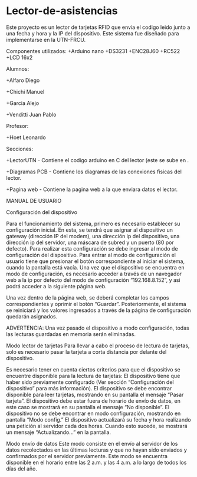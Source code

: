 # Lector-de-asistencias

Este proyecto es un lector de tarjetas RFID que envia el codigo leido junto a una fecha y hora y la IP del dispositivo. Este sistema fue diseñado para implementarse en la UTN-FRCU.

Componentes utilizados:
+Arduino nano
+DS3231
+ENC28J60
+RC522
+LCD 16x2

Alumnos:

+Alfaro Diego

+Chichi Manuel

+Garcia Alejo

+Venditti Juan Pablo

Profesor:

+Hoet Leonardo

Secciones:

+LectorUTN      - Contiene el codigo arduino en C del lector (este se sube en .

+Diagramas PCB  - Contiene los diagramas de las conexiones fisicas del lector.

+Pagina web     - Contiene la pagina web a la que enviara datos el lector.

MANUAL DE USUARIO

Configuración del dispositivo

Para el funcionamiento del sistema, primero es necesario establecer su configuración inicial. En esta, se tendrá que asignar al dispositivo un gateway (dirección IP del modem), una dirección ip del dispositivo, una dirección ip del servidor, una máscara de subred y un puerto (80 por defecto). 
Para realizar esta configuración se debe ingresar al modo de configuración del dispositivo. Para entrar al modo de configuración el usuario tiene que presionar el botón correspondiente al iniciar el sistema, cuando la pantalla está vacía.
Una vez que el dispositivo se encuentra en modo de configuración, es necesario acceder a través de un navegador web a la ip por defecto del modo de configuración “192.168.8.152”, y asi podrá acceder a la siguiente página web.


Una vez dentro de la página web, se deberá completar los campos correspondientes y oprimir el botón “Guardar”. Posteriormente, el sistema se reiniciará y los valores ingresados a través de la página de configuración quedarán asignados.


ADVERTENCIA: Una vez pasado el dispositivo a modo configuración, todas las lecturas guardadas en memoria serán eliminadas.


Modo lector de tarjetas
Para llevar a cabo el proceso de lectura de tarjetas, solo es necesario pasar la tarjeta a corta distancia por delante del dispositivo.


Es necesario tener en cuenta ciertos criterios para que el dispositivo se encuentre disponible para la lectura de tarjetas:
El dispositivo tiene que haber sido previamente configurado (Ver sección “Configuración del dispositivo” para más información).
El dispositivo se debe encontrar disponible para leer tarjetas, mostrando en su pantalla el mensaje “Pasar tarjeta”.
El dispositivo debe estar fuera de horario de envío de datos, en este caso se mostrará en su pantalla el mensaje “No disponible”.
El dispositivo no se debe encontrar en modo configuración, mostrando en pantalla “Modo config.”
El dispositivo actualizará su fecha y hora realizando una petición al servidor cada dos horas. Cuando esto sucede, se mostrará un mensaje “Actualizando...” en la pantalla.


Modo envío de datos
Este modo consiste en el envío al servidor de los datos recolectados en las últimas lecturas y que no hayan sido enviados y confirmados por el servidor previamente.
Este modo se encuentra disponible en el horario entre las 2 a.m. y las 4 a.m. a lo largo de todos los días del año.

